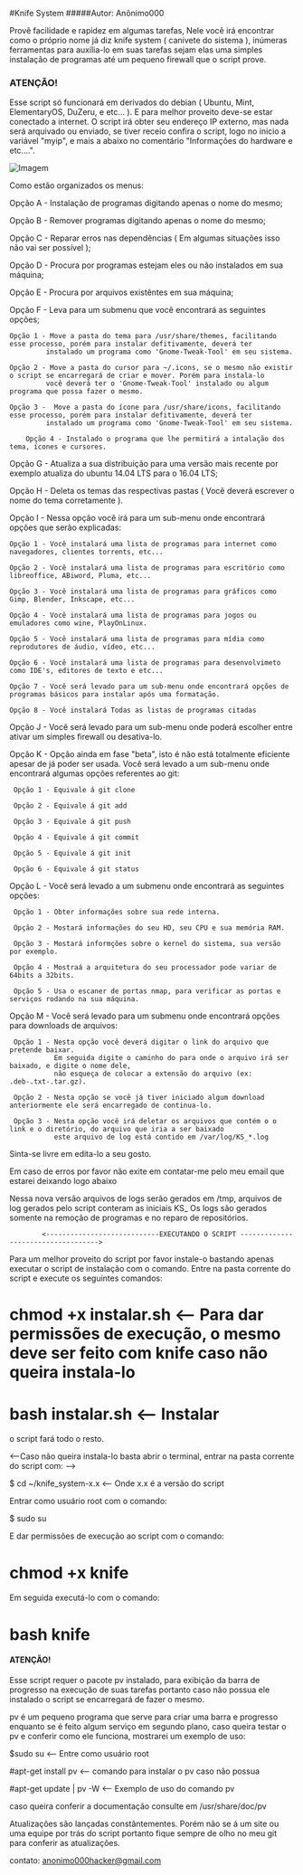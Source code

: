#Knife System 
#####Autor: Anônimo000


 Provê facilidade e rapidez em algumas tarefas,
Nele você irá encontrar como o próprio nome já diz knife system ( canivete do sistema ), inúmeras
ferramentas para auxília-lo em suas tarefas sejam elas uma simples instalação de programas até um
pequeno firewall que o script prove.

###                                              ATENÇÃO!
 
  Esse script só funcionará em derivados do debian ( Ubuntu, Mint, ElementaryOS, DuZeru, e etc... ). 
  E para melhor proveito deve-se estar conectado a internet.
  O script irá obter seu endereço IP externo, mas nada será arquivado ou enviado, se tiver receio confira o script, logo no   inicio a variável "myip", e mais a abaixo no comentário "Informações do hardware e etc....".

![Imagem](http://i.imgur.com/4UUNOk9.png)


 Como estão organizados os menus: 

 Opção A - Instalação de programas digitando apenas o nome do mesmo;
  
 Opção B - Remover programas digitando apenas o nome do mesmo;

 Opção C - Reparar erros nas dependências ( Em algumas situações isso não vai ser possível );
 
 Opção D - Procura por programas estejam eles ou não instalados em sua máquina;

 Opção E - Procura por arquivos existêntes em sua máquina;

 Opção F - Leva para um submenu que você encontrará as seguintes opções;

    Opção 1 - Move a pasta do tema para /usr/share/themes, facilitando esse processo, porém para instalar defitivamente, deverá ter
             instalado um programa como 'Gnome-Tweak-Tool' em seu sistema.

    Opção 2 - Move a pasta do cursor para ~/.icons, se o mesmo não existir o script se encarregará de criar e mover. Porém para instala-lo
             você deverá ter o 'Gnome-Tweak-Tool' instalado ou algum programa que possa fazer o mesmo.

    Opção 3 -  Move a pasta do ícone para /usr/share/icons, facilitando esse processo, porém para instalar defitivamente, deverá ter
             instalado um programa como 'Gnome-Tweak-Tool' em seu sistema.

        Opção 4 - Instalado o programa que lhe permitirá a intalação dos tema, ícones e cursores.

 
 Opção G - Atualiza a sua distribuição para uma versão mais recente por exemplo atualiza do ubuntu 14.04 LTS para o 16.04 LTS;

 Opção H - Deleta os temas das respectivas pastas ( Você deverá escrever o nome do tema corretamente ).

 Opção I - Nessa opção você irá para um sub-menu onde encontrará opções que serão explicadas:

    Opção 1 - Você instalará uma lista de programas para internet como navegadores, clientes torrents, etc...
              
    Opção 2 - Você instalará uma lista de programas para escritório como libreoffice, ABiword, Pluma, etc...

    Opção 3 - Você instalará uma lista de programas para gráficos como Gimp, Blender, Inkscape, etc...

    Opção 4 - Você instalará uma lista de programas para jogos ou emuladores como wine, PlayOnLinux.

    Opção 5 - Você instalará uma lista de programas para mídia como reprodutores de áudio, vídeo, etc...

    Opção 6 - Você instalará uma lista de programas para desenvolvimeto como IDE's, editores de texto e etc...

    Opção 7 - Você será levado para um sub-menu onde encontrará opções de programas básicos para instalar após uma formatação.

    Opção 8 - Você instalará Todas as listas de programas citadas

 Opção J - Você será levado para um sub-menu onde poderá escolher entre ativar um simples firewall ou desativa-lo.

 Opção K - Opção ainda em fase "beta", isto é não está totalmente eficiente apesar de já poder ser usada.
           Você será levado a um sub-menu onde encontrará algumas opções referentes ao git:
    
     Opção 1 - Equivale á git clone

     Opção 2 - Equivale á git add
   
     Opção 3 - Equivale á git push

     Opção 4 - Equivale á git commit

     Opção 5 - Equivale á git init

     Opção 6 - Equivale á git status
     
  Opção L - Você será levado a um submenu onde encontrará as seguintes opções:

     Opção 1 - Obter informações sobre sua rede interna.
   
     Opção 2 - Mostará informações do seu HD, seu CPU e sua memória RAM.

     Opção 3 - Mostará informções sobre o kernel do sistema, sua versão por exemplo.

     Opção 4 - Mostraá a arquitetura do seu processador pode variar de 64bits a 32bits.
     
     Opção 5 - Usa o escaner de portas nmap, para verificar as portas e serviços rodando na sua máquina.

  Opção M - Você será levado para um submenu onde encontrará opções para downloads de arquivos:

     Opção 1 - Nesta opção você deverá digitar o link do arquivo que pretende baixar.
               Em seguida digite o caminho do para onde o arquivo irá ser baixado, e digite o nome dele,
               não esqueça de colocar a extensão do arquivo (ex: .deb-.txt-.tar.gz).

     Opção 2 - Nesta opção se você já tiver iniciado algum download anteriormente ele será encarregado de continua-lo.

     Opção 3 - Nesta opção você irá deletar os arquivos que contém o o link e o diretório, do arquivo que iria a ser baixado
               este arquivo de log está contido em /var/log/KS_*.log


 Sinta-se livre em edita-lo a seu gosto.

 Em caso de erros por favor não exite em contatar-me pelo meu email que estarei deixando logo abaixo

 Nessa nova versão arquivos de logs serão gerados em /tmp, arquivos de log gerados pelo script conteram as iniciais KS_
 Os logs são gerados somente na remoção de programas e no reparo de repositórios.
 
            <----------------------------EXECUTANDO O SCRIPT ----------------------------------->

 Para um melhor proveito do script por favor instale-o bastando apenas executar o script de instalação com o comando.
 Entre na pasta corrente do script e execute os seguintes comandos:
 
 # chmod +x instalar.sh <-- Para dar permissões de execução, o mesmo deve ser feito com knife caso não queira instala-lo
 # bash instalar.sh <-- Instalar

 o script fará todo o resto.

 <--Caso não queira instala-lo basta abrir o terminal, entrar na pasta corrente do script com: -->

  $ cd ~/knife_system-x.x <-- Onde x.x é a versão do script
  
 Entrar como usuário root com o comando:

  $ sudo su
  
 E dar permissões de execução ao script com o comando:

  # chmod +x knife

 Em seguida executá-lo com o comando:
 
 # bash knife

####                             ATENÇÃO!

  Esse script requer o pacote pv instalado, para exibição da barra de progresso na execução de suas tarefas
  portanto caso não possua ele instalado o script se encarregará de fazer o mesmo. 
 
  pv é um pequeno programa que serve para criar uma barra e progresso enquanto se é feito algum serviço em
  segundo plano, caso queira testar o pv e conferir como ele funciona, mostrarei um exemplo de uso:
 
  $sudo su <-- Entre como usuário root
 
  #apt-get install pv <-- comando para instalar o pv caso não possua
 
  #apt-get update | pv -W <-- Exemplo de uso do comando pv
 
  caso queira conferir a documentação consulte em /usr/share/doc/pv






 Atualizações são lançadas constântementes. Porém não se á um site ou uma equipe por trás do script portanto
fique sempre de olho no meu git para conferir as atualizações.

contato: anonimo000hacker@gmail.com
